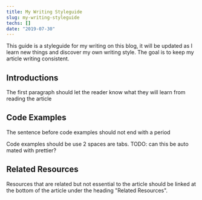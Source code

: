 ```yaml
---
title: My Writing Styleguide
slug: my-writing-styleguide
techs: []
date: "2019-07-30"
---
```


This guide is a styleguide for my writing on this blog, it will be updated as I learn new things and discover my own writing style. The goal is to keep my article writing consistent.

## Introductions
The first paragraph should let the reader know what they will learn from reading the article

<!-- GOOD:

BAD: -->

## Code Examples
The sentence before code examples should not end with a period

Code examples should be use 2 spaces are tabs. TODO: can this be auto mated with prettier?

<!-- GOOD:

BAD:C -->

## Related Resources
Resources that are related but not essential to the article should be linked at the bottom of the article under the heading "Related Resources".